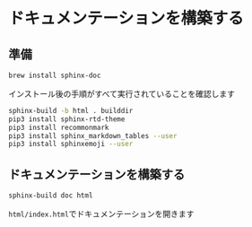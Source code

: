# ドキュメンテーションを構築する

## 準備

```bash
brew install sphinx-doc
```

インストール後の手順がすべて実行されていることを確認します

```bash
sphinx-build -b html . builddir
pip3 install sphinx-rtd-theme
pip3 install recommonmark
pip3 install sphinx_markdown_tables --user
pip3 install sphinxemoji --user
```

## ドキュメンテーションを構築する

```bash
sphinx-build doc html
```

`html/index.html`でドキュメンテーションを開きます
